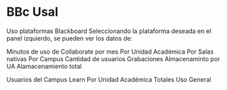 # BBc Usal
Uso plataformas Blackboard
Seleccionando la plataforma deseada en el panel izquierdo, se pueden ver los datos de:

Minutos de uso de Collaborate por mes
Por Unidad Académica
Por Salas nativas
Por Campus
Cantidad de usuarios
Grabaciones
Almacenaminto por UA
Alamacenamiento total

Usuarios del Campus Learn
Por Unidad Académica
Totales
Uso General
